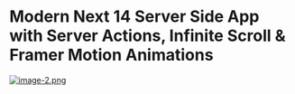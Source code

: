 # Modern Next 14 Server Side App with Server Actions, Infinite Scroll & Framer Motion Animations

[![image-2.png](https://i.postimg.cc/7ZwxNPW9/image-2.png)](https://postimg.cc/3df58h70)


